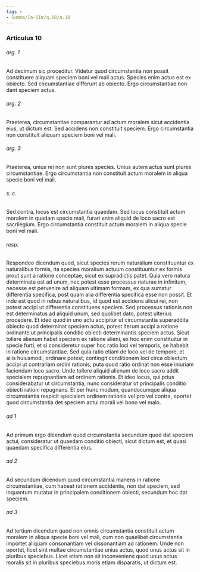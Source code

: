 ```yaml
---
tags : 
- Summa/Ia-IIæ/q.18/a.10
---
```


### Articulus 10

###### arg. 1
Ad decimum sic proceditur. Videtur quod circumstantia non possit constituere aliquam speciem boni vel mali actus. Species enim actus est ex obiecto. Sed circumstantiae differunt ab obiecto. Ergo circumstantiae non dant speciem actus.

###### arg. 2
Praeterea, circumstantiae comparantur ad actum moralem sicut accidentia eius, ut dictum est. Sed accidens non constituit speciem. Ergo circumstantia non constituit aliquam speciem boni vel mali.

###### arg. 3
Praeterea, unius rei non sunt plures species. Unius autem actus sunt plures circumstantiae. Ergo circumstantia non constituit actum moralem in aliqua specie boni vel mali.

###### s. c.
Sed contra, locus est circumstantia quaedam. Sed locus constituit actum moralem in quadam specie mali, furari enim aliquid de loco sacro est sacrilegium. Ergo circumstantia constituit actum moralem in aliqua specie boni vel mali.

###### resp.
Respondeo dicendum quod, sicut species rerum naturalium constituuntur ex naturalibus formis, ita species moralium actuum constituuntur ex formis prout sunt a ratione conceptae, sicut ex supradictis patet. Quia vero natura determinata est ad unum, nec potest esse processus naturae in infinitum, necesse est pervenire ad aliquam ultimam formam, ex qua sumatur differentia specifica, post quam alia differentia specifica esse non possit. Et inde est quod in rebus naturalibus, id quod est accidens alicui rei, non potest accipi ut differentia constituens speciem. Sed processus rationis non est determinatus ad aliquid unum, sed quolibet dato, potest ulterius procedere. Et ideo quod in uno actu accipitur ut circumstantia superaddita obiecto quod determinat speciem actus, potest iterum accipi a ratione ordinante ut principalis conditio obiecti determinantis speciem actus. Sicut tollere alienum habet speciem ex ratione alieni, ex hoc enim constituitur in specie furti, et si consideretur super hoc ratio loci vel temporis, se habebit in ratione circumstantiae. Sed quia ratio etiam de loco vel de tempore, et aliis huiusmodi, ordinare potest; contingit conditionem loci circa obiectum accipi ut contrariam ordini rationis; puta quod ratio ordinat non esse iniuriam faciendam loco sacro. Unde tollere aliquid alienum de loco sacro addit specialem repugnantiam ad ordinem rationis. Et ideo locus, qui prius considerabatur ut circumstantia, nunc consideratur ut principalis conditio obiecti rationi repugnans. Et per hunc modum, quandocumque aliqua circumstantia respicit specialem ordinem rationis vel pro vel contra, oportet quod circumstantia det speciem actui morali vel bono vel malo.

###### ad 1
Ad primum ergo dicendum quod circumstantia secundum quod dat speciem actui, consideratur ut quaedam conditio obiecti, sicut dictum est, et quasi quaedam specifica differentia eius.

###### ad 2
Ad secundum dicendum quod circumstantia manens in ratione circumstantiae, cum habeat rationem accidentis, non dat speciem, sed inquantum mutatur in principalem conditionem obiecti, secundum hoc dat speciem.

###### ad 3
Ad tertium dicendum quod non omnis circumstantia constituit actum moralem in aliqua specie boni vel mali, cum non quaelibet circumstantia importet aliquam consonantiam vel dissonantiam ad rationem. Unde non oportet, licet sint multae circumstantiae unius actus, quod unus actus sit in pluribus speciebus. Licet etiam non sit inconveniens quod unus actus moralis sit in pluribus speciebus moris etiam disparatis, ut dictum est.

